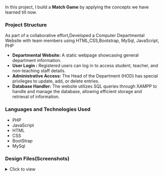 In this project, I build a **Match Game** by applying the concepts we have learned till now.
### Project Structure

As part of a collaborative effort,Developed a Computer Departmental Website with team members using HTML,CSS,Bootstrap, MySql, JavaScript, PHP
- **Departmental Website:** A static webpage showcasing general department information.
- **User Login :** Registered users can log in to access student, teacher, and non-teaching staff details.
- **Administrative Access:** The Head of the Department (HOD) has special privileges to update, add, or delete entries.
- **Database Handler:** The website utilizes SQL queries through XAMPP to handle and manage the database, allowing efficient storage and retrieval of information.

### Languages and Technologies Used
- PHP
- JavaScript
- HTML
- CSS
- BootStrap
- MySql
  

### Design Files(Screenshots)
<details>
<summary>Click to view</summary>

- FrontPage ![Front Page](https://github.com/PRATIKBAGADE1/TYCompWeb/blob/master/ss/home%20page.png)
- Developed By:-  ![Match Game](https://github.com/PRATIKBAGADE1/TYCompWeb/blob/master/ss/developers.png)
- ![Scorecard](https://github.com/PRATIKBAGADE1/TYCompWeb/blob/master/ss/sdc.png)
- ![Scorecard](https://github.com/PRATIKBAGADE1/TYCompWeb/blob/master/ss/sign%20in.png)
- ![Scorecard](https://github.com/PRATIKBAGADE1/TYCompWeb/blob/master/ss/teachers.png)
- ![Scorecard](https://github.com/PRATIKBAGADE1/TYCompWeb/blob/master/ss/HOD_Login.png)
- ![Scorecard](https://github.com/PRATIKBAGADE1/TYCompWeb/blob/master/ss/add%20student.png)
- ![Scorecard](https://github.com/PRATIKBAGADE1/TYCompWeb/blob/master/ss/deleting%20studunts.png)

</details>
